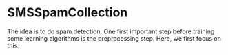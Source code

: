 # SMSSpamCollection

The idea is to do spam detection. One first important step before training some learning algorithms is the preprocessing step. Here, we first focus on this.
